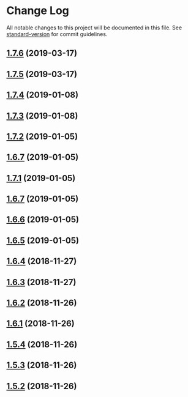 # Change Log

All notable changes to this project will be documented in this file. See [standard-version](https://github.com/conventional-changelog/standard-version) for commit guidelines.

## [1.7.6](https://github.com/trungnghia112/frontend-seed-4/compare/v1.7.5...v1.7.6) (2019-03-17)



## [1.7.5](https://github.com/trungnghia112/frontend-seed-4/compare/v1.7.4...v1.7.5) (2019-03-17)



<a name="1.7.4"></a>

## [1.7.4](https://github.com/trungnghia112/frontend-seed-4/compare/v1.7.3...v1.7.4) (2019-01-08)

<a name="1.7.3"></a>

## [1.7.3](https://github.com/trungnghia112/frontend-seed-4/compare/v1.7.2...v1.7.3) (2019-01-08)

<a name="1.7.2"></a>

## [1.7.2](https://github.com/trungnghia112/frontend-seed-4/compare/v1.7.1...v1.7.2) (2019-01-05)

<a name="1.6.7"></a>

## [1.6.7](https://github.com/trungnghia112/frontend-seed-4/compare/v1.6.6...v1.6.7) (2019-01-05)

<a name="1.7.1"></a>

## [1.7.1](https://github.com/trungnghia112/frontend-seed-4/compare/v1.6.6...v1.7.1) (2019-01-05)

<a name="1.6.7"></a>

## [1.6.7](https://github.com/trungnghia112/frontend-seed-4/compare/v1.6.6...v1.6.7) (2019-01-05)

<a name="1.6.6"></a>

## [1.6.6](https://github.com/trungnghia112/frontend-seed-4/compare/v1.6.5...v1.6.6) (2019-01-05)

<a name="1.6.5"></a>

## [1.6.5](https://github.com/trungnghia112/frontend-seed-4/compare/v1.6.4...v1.6.5) (2019-01-05)

<a name="1.6.4"></a>

## [1.6.4](https://github.com/trungnghia112/frontend-seed-4/compare/v1.6.3...v1.6.4) (2018-11-27)

<a name="1.6.3"></a>

## [1.6.3](https://github.com/trungnghia112/frontend-seed-4/compare/v1.6.2...v1.6.3) (2018-11-27)

<a name="1.6.2"></a>

## [1.6.2](https://github.com/trungnghia112/frontend-seed-4/compare/v1.6.1...v1.6.2) (2018-11-26)

<a name="1.6.1"></a>

## [1.6.1](https://github.com/trungnghia112/frontend-seed-4/compare/v1.5.4...v1.6.1) (2018-11-26)

<a name="1.5.4"></a>

## [1.5.4](https://github.com/trungnghia112/frontend-seed-4/compare/v1.5.1...v1.5.4) (2018-11-26)

<a name="1.5.3"></a>

## [1.5.3](https://github.com/trungnghia112/frontend-seed-4/compare/v1.5.1...v1.5.3) (2018-11-26)

<a name="1.5.2"></a>

## [1.5.2](https://github.com/trungnghia112/frontend-seed-4/compare/v1.5.1...v1.5.2) (2018-11-26)
